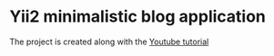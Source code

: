 # Yii2 minimalistic blog application

The project is created along with the [Youtube tutorial](https://youtu.be/sRJ6GYiCwkI)
